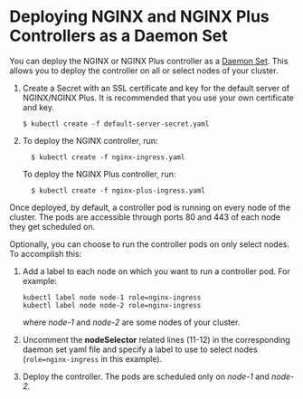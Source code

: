 # Deploying NGINX and NGINX Plus Controllers as a Daemon Set

You can deploy the NGINX or NGINX Plus controller as a [Daemon Set](http://kubernetes.io/docs/admin/daemons/). This allows you to deploy the controller on all or select nodes of your cluster.

1. Create a Secret with an SSL certificate and key for the default server of NGINX/NGINX Plus. It is recommended that you use your own certificate and key. 
    ```
    $ kubectl create -f default-server-secret.yaml
    ```

1. To deploy the NGINX controller, run:
    ```
      $ kubectl create -f nginx-ingress.yaml
    ```
    To deploy the NGINX Plus controller, run:
    ```
      $ kubectl create -f nginx-plus-ingress.yaml
    ```

Once deployed, by default, a controller pod is running on every node of the cluster. The pods are accessible through ports 80 and 443 of each node they get scheduled on.

Optionally, you can choose to run the controller pods on only select nodes. To accomplish this:
1. Add a label to each node on which you want to run a controller pod. For example:
    ```
    kubectl label node node-1 role=nginx-ingress
    kubectl label node node-2 role=nginx-ingress
    ```
    where *node-1* and *node-2* are some nodes of your cluster.

1. Uncomment the **nodeSelector** related lines (11-12) in the corresponding daemon set yaml file and specify a label to use to select nodes (`role=nginx-ingress` in this example).

1. Deploy the controller. The pods are scheduled only on *node-1* and *node-2*.
